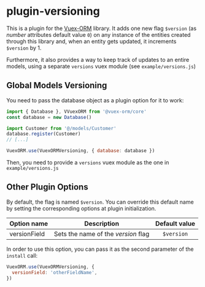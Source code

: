 # plugin-versioning

This is a plugin for the [Vuex-ORM](https://github.com/vuex-orm/vuex-orm) library.
It adds one new flag `$version` (as _number_ attributes default value `0`) on any instance of the entities created through this library and, when an entity gets updated, it increments `$version` by 1.

Furthermore, it also provides a way to keep track of updates to an entire models, using a separate `versions` vuex module (see `example/versions.js`)

## Global Models Versioning

You need to pass the database object as a plugin option for it to work:

```javascript
import { Database }, VVuexORM from '@vuex-orm/core'
const database = new Database()

import Customer from '@/models/Customer'
database.register(Customer)
// [...]

VuexORM.use(VuexORMVersioning, { database: database })

```

Then, you need to provide a `versions` vuex module as the one in `example/versions.js`

## Other Plugin Options

By default, the flag is named `$version`.
You can override this default name by setting the corresponding options at plugin initialization.

| Option name  | Description                         | Default value |
| ------------ | ----------------------------------- | :-----------: |
| versionField | Sets the name of the _version_ flag |  `$version`   |

In order to use this option, you can pass it as the second parameter of the `install` call:

```javascript
VuexORM.use(VuexORMVersioning, {
  versionField: 'otherFieldName',
})
```
